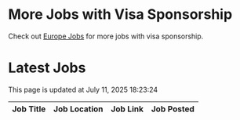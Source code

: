 # More Jobs with Visa Sponsorship

Check out [Europe Jobs](https://github.com/sureshparimi/europejobs#latest-jobs) for more jobs with visa sponsorship.

# Latest Jobs

This page is updated at July 11, 2025 18:23:24

| Job Title | Job Location | Job Link | Job Posted |
| --- | --- | --- | --- |
